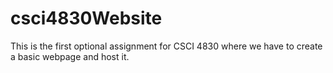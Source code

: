 # csci4830Website
This is the first optional assignment for CSCI 4830 where we have to create a basic webpage and host it.
